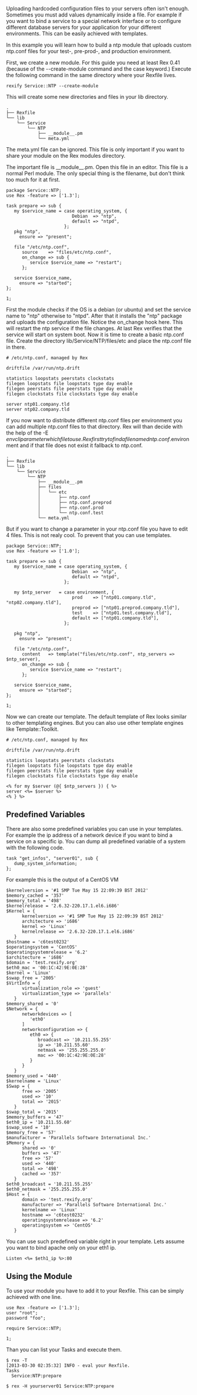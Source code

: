 Uploading hardcoded configuration files to your servers often isn't enough. Sometimes you must add values dynamically inside a file. For example if you want to bind a service to a special network interface or to configure different database servers for your application for your different environments. This can be easily achieved with templates.

In this example you will learn how to build a ntp module that uploads custom ntp.conf files for your test-, pre-prod-, and production environment.

First, we create a new module. For this guide you need at least Rex 0.41 (because of the --create-module command and the case keyword.) Execute the following command in the same directory where your Rexfile lives.

    rexify Service::NTP --create-module

This will create some new directories and files in your lib directory.

    .
    ├── Rexfile
    └── lib
        └── Service
            └── NTP
                ├── __module__.pm
                └── meta.yml

The meta.yml file can be ignored. This file is only important if you want to share your module on the Rex modules directory.

The important file is \_\_module\_\_.pm. Open this file in an editor.
This file is a normal Perl module. The only special thing is the filename, but don't think too much for it at first.

    package Service::NTP;
    use Rex -feature => ['1.3'];

    task prepare => sub {
       my $service_name = case operating_system, {
                             Debian  => "ntp",
                             default => "ntpd",
                          };
       pkg "ntp",
         ensure => "present";

       file "/etc/ntp.conf",
          source    => "files/etc/ntp.conf",
          on_change => sub {
             service $service_name => "restart";
          };

       service $service_name,
         ensure => "started";
    };

    1;

First the module checks if the OS is a debian (or ubuntu) and set the service name to "ntp" otherwise to "ntpd". After that it installs the "ntp" package and uploads the configuration file. Notice the on\_change hook here. This will restart the ntp service if the file changes. At last Rex verifies that the service will start on system boot.
Now it is time to create a basic ntp.conf file. Create the directory lib/Service/NTP/files/etc and place the ntp.conf file in there.

    # /etc/ntp.conf, managed by Rex

    driftfile /var/run/ntp.drift

    statistics loopstats peerstats clockstats
    filegen loopstats file loopstats type day enable
    filegen peerstats file peerstats type day enable
    filegen clockstats file clockstats type day enable

    server ntp01.company.tld
    server ntp02.company.tld

If you now want to distribute different ntp.conf files per environment you can add multiple ntp.conf files to that directory. Rex will than decide with the help of the -E $env cli parameter which file to use. Rex first try to find a file named ntp.conf.$environment and if that file does not exist it fallback to ntp.conf.

    .
    ├── Rexfile
    └── lib
        └── Service
            └── NTP
                ├── __module__.pm
                ├── files
                │   └── etc
                │       ├── ntp.conf
                │       ├── ntp.conf.preprod
                │       ├── ntp.conf.prod
                │       └── ntp.conf.test
                └── meta.yml

But if you want to change a parameter in your ntp.conf file you have to edit 4 files. This is not realy cool. To prevent that you can use templates.

    package Service::NTP;
    use Rex -feature => ['1.0'];

    task prepare => sub {
       my $service_name = case operating_system, {
                             Debian  => "ntp",
                             default => "ntpd",
                          };

       my $ntp_server   = case environment, {
                             prod    => ["ntp01.company.tld", "ntp02.company.tld"],
                             preprod => ["ntp01.preprod.company.tld"],
                             test    => ["ntp01.test.company.tld"],
                             default => ["ntp01.company.tld"],
                          };

       pkg "ntp",
         ensure => "present";

       file "/etc/ntp.conf",
          content   => template("files/etc/ntp.conf", ntp_servers => $ntp_server),
          on_change => sub {
             service $service_name => "restart";
          };

       service $service_name,
         ensure => "started";
    };

    1;

Now we can create our template. The default template of Rex looks similar to other templating engines. But you can also use other template engines like Template::Toolkit.

    # /etc/ntp.conf, managed by Rex

    driftfile /var/run/ntp.drift

    statistics loopstats peerstats clockstats
    filegen loopstats file loopstats type day enable
    filegen peerstats file peerstats type day enable
    filegen clockstats file clockstats type day enable

    <% for my $server (@{ $ntp_servers }) { %>
    server <%= $server %>
    <% } %>

Predefined Variables
--------------------

There are also some predefined variables you can use in your templates. For example the ip address of a network device if you want to bind a service on a specific ip. You can dump all predefined variable of a system with the following code.

    task "get_infos", "server01", sub {
       dump_system_information;
    };

For example this is the output of a CentOS VM

    $kernelversion = '#1 SMP Tue May 15 22:09:39 BST 2012'
    $memory_cached = '357'
    $memory_total = '498'
    $kernelrelease = '2.6.32-220.17.1.el6.i686'
    $Kernel = {
          kernelversion => '#1 SMP Tue May 15 22:09:39 BST 2012'
          architecture => 'i686'
          kernel => 'Linux'
          kernelrelease => '2.6.32-220.17.1.el6.i686'
       }
    $hostname = 'c6test0232'
    $operatingsystem = 'CentOS'
    $operatingsystemrelease = '6.2'
    $architecture = 'i686'
    $domain = 'test.rexify.org'
    $eth0_mac = '00:1C:42:9E:0E:28'
    $kernel = 'Linux'
    $swap_free = '2005'
    $VirtInfo = {
          virtualization_role => 'guest'
          virtualization_type => 'parallels'
       }
    $memory_shared = '0'
    $Network = {
          networkdevices => [
             'eth0'
          ]
          networkconfiguration => {
             eth0 => {
                broadcast => '10.211.55.255'
                ip => '10.211.55.60'
                netmask => '255.255.255.0'
                mac => '00:1C:42:9E:0E:28'
             }
          }
       }
    $memory_used = '440'
    $kernelname = 'Linux'
    $Swap = {
          free => '2005'
          used => '10'
          total => '2015'
       }
    $swap_total = '2015'
    $memory_buffers = '47'
    $eth0_ip = '10.211.55.60'
    $swap_used = '10'
    $memory_free = '57'
    $manufacturer = 'Parallels Software International Inc.'
    $Memory = {
          shared => '0'
          buffers => '47'
          free => '57'
          used => '440'
          total => '498'
          cached => '357'
       }
    $eth0_broadcast = '10.211.55.255'
    $eth0_netmask = '255.255.255.0'
    $Host = {
          domain => 'test.rexify.org'
          manufacturer => 'Parallels Software International Inc.'
          kernelname => 'Linux'
          hostname => 'c6test0232'
          operatingsystemrelease => '6.2'
          operatingsystem => 'CentOS'
       }

You can use such predefined variable right in your template. Lets assume you want to bind apache only on your eth1 ip.

    Listen <%= $eth1_ip %>:80

Using the Module
----------------

To use your module you have to add it to your Rexfile. This can be simply achieved with one line.

    use Rex -feature => ['1.3'];
    user "root";
    password "foo";

    require Service::NTP;

    1;

Than you can list your Tasks and execute them.

    $ rex -T
    [2013-03-30 02:35:32] INFO - eval your Rexfile.
    Tasks
      Service:NTP:prepare

    $ rex -H yourserver01 Service:NTP:prepare

